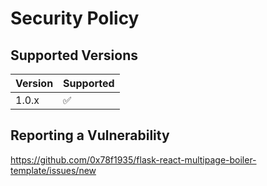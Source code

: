 # Security Policy

## Supported Versions

| Version | Supported          |
| ------- | ------------------ |
| 1.0.x   | :white_check_mark: |

## Reporting a Vulnerability

https://github.com/0x78f1935/flask-react-multipage-boiler-template/issues/new
